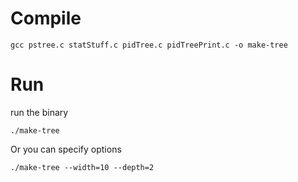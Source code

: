 # Compile

```
gcc pstree.c statStuff.c pidTree.c pidTreePrint.c -o make-tree
```

# Run
run the binary
```
./make-tree
```

Or
you can specify options
```
./make-tree --width=10 --depth=2
```
